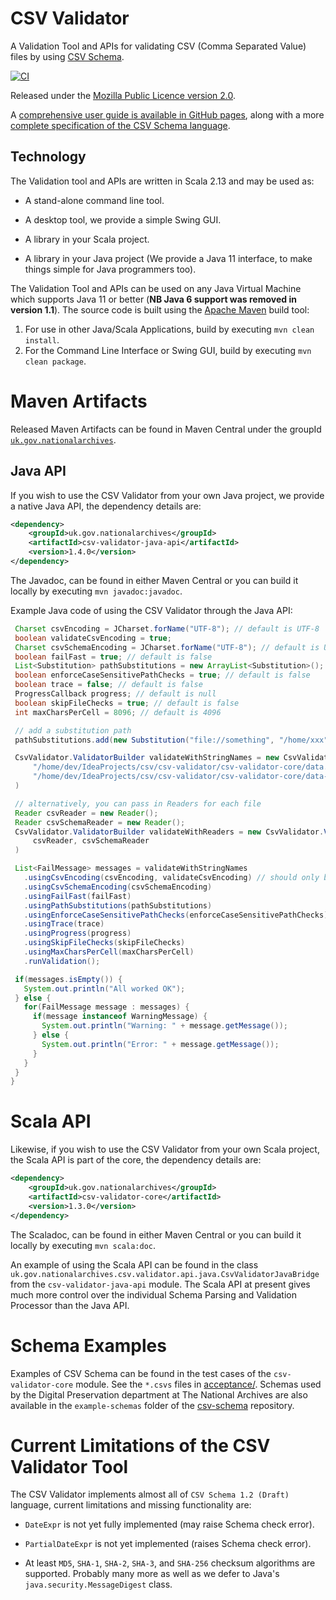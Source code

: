 CSV Validator
=============

A Validation Tool and APIs for validating CSV (Comma Separated Value) files by using [CSV Schema](https://github.com/digital-preservation/csv-schema).

[![CI](https://github.com/digital-preservation/csv-validator/workflows/CI/badge.svg)](https://github.com/digital-preservation/csv-validator/actions?query=workflow%3ACI)

Released under the [Mozilla Public Licence version 2.0](http://www.mozilla.org/MPL/2.0/).

A [comprehensive user guide is available in GitHub pages](http://digital-preservation.github.io/csv-validator/), along with a more [complete specification of the CSV Schema language](http://digital-preservation.github.io/csv-schema/csv-schema-1.1.html).


Technology
----------
The Validation tool and APIs are written in Scala 2.13 and may be used as:

* A stand-alone command line tool.

* A desktop tool, we provide a simple Swing GUI.

* A library in your Scala project.

* A library in your Java project (We provide a Java 11 interface, to make things simple for Java programmers too).

The Validation Tool and APIs can be used on any Java Virtual Machine which supports Java 11 or better (**NB Java 6 support was removed in version 1.1**). The source code is
built using the [Apache Maven](https://maven.apache.org/) build tool:

1. For use in other Java/Scala Applications, build by executing `mvn clean install`.
2. For the Command Line Interface or Swing GUI, build by executing `mvn clean package`.


Maven Artifacts
===============
Released Maven Artifacts can be found in Maven Central under the groupId [`uk.gov.nationalarchives`](http://search.maven.org/#search%7Cga%7C1%7Cg%3A%22uk.gov.nationalarchives%22).


Java API
--------
If you wish to use the CSV Validator from your own Java project, we provide a native Java API, the dependency details are:
```xml
<dependency>
	<groupId>uk.gov.nationalarchives</groupId>
    <artifactId>csv-validator-java-api</artifactId>
    <version>1.4.0</version>
</dependency>
```

The Javadoc, can be found in either Maven Central or you can build it locally by executing `mvn javadoc:javadoc`.

Example Java code of using the CSV Validator through the Java API:
```java
 Charset csvEncoding = JCharset.forName("UTF-8"); // default is UTF-8
 boolean validateCsvEncoding = true;
 Charset csvSchemaEncoding = JCharset.forName("UTF-8"); // default is UTF-8
 boolean failFast = true; // default is false
 List<Substitution> pathSubstitutions = new ArrayList<Substitution>(); // default is any empty ArrayList
 boolean enforceCaseSensitivePathChecks = true; // default is false
 boolean trace = false; // default is false
 ProgressCallback progress; // default is null
 boolean skipFileChecks = true; // default is false
 int maxCharsPerCell = 8096; // default is 4096

 // add a substitution path
 pathSubstitutions.add(new Substitution("file://something", "/home/xxx"));

 CsvValidator.ValidatorBuilder validateWithStringNames = new CsvValidator.ValidatorBuilder(
     "/home/dev/IdeaProjects/csv/csv-validator/csv-validator-core/data.csv",
     "/home/dev/IdeaProjects/csv/csv-validator/csv-validator-core/data-schema.csvs"
 )

 // alternatively, you can pass in Readers for each file
 Reader csvReader = new Reader();
 Reader csvSchemaReader = new Reader();
 CsvValidator.ValidatorBuilder validateWithReaders = new CsvValidator.ValidatorBuilder(
     csvReader, csvSchemaReader
 )

 List<FailMessage> messages = validateWithStringNames
   .usingCsvEncoding(csvEncoding, validateCsvEncoding) // should only be `true` if using UTF-8 encoding, otherwise it will throw an exception
   .usingCsvSchemaEncoding(csvSchemaEncoding)
   .usingFailFast(failFast)
   .usingPathSubstitutions(pathSubstitutions)
   .usingEnforceCaseSensitivePathChecks(enforceCaseSensitivePathChecks)
   .usingTrace(trace)
   .usingProgress(progress)
   .usingSkipFileChecks(skipFileChecks)
   .usingMaxCharsPerCell(maxCharsPerCell)
   .runValidation();

 if(messages.isEmpty()) {
   System.out.println("All worked OK");
 } else {
   for(FailMessage message : messages) {
     if(message instanceof WarningMessage) {
       System.out.println("Warning: " + message.getMessage());
     } else {
       System.out.println("Error: " + message.getMessage());
     }
   }
 }
}
```


Scala API
=========
Likewise, if you wish to use the CSV Validator from your own Scala project, the Scala API is part of the core, the dependency details are:
```xml
<dependency>
	<groupId>uk.gov.nationalarchives</groupId>
    <artifactId>csv-validator-core</artifactId>
    <version>1.3.0</version>
</dependency>
```

The Scaladoc, can be found in either Maven Central or you can build it locally by executing `mvn scala:doc`.

An example of using the Scala API can be found in the class `uk.gov.nationalarchives.csv.validator.api.java.CsvValidatorJavaBridge` from the
`csv-validator-java-api` module. The Scala API at present gives much more control over the individual Schema Parsing and Validation Processor
than the Java API.

Schema Examples
===============
Examples of CSV Schema can be found in the test cases of the `csv-validator-core` module. See the `*.csvs` files in [acceptance/](https://github.com/digital-preservation/csv-validator/tree/master/csv-validator-core/src/test/resources/uk/gov/nationalarchives/csv/validator/acceptance). Schemas used by the Digital Preservation department at The National Archives are also available in the `example-schemas` folder of the [csv-schema](https://github.com/digital-preservation/csv-schema) repository.


Current Limitations of the CSV Validator Tool
=============================================
The CSV Validator implements almost all of `CSV Schema 1.2 (Draft)` language, current limitations and missing functionality are:

* `DateExpr` is not yet fully implemented (may raise Schema check error).

* `PartialDateExpr` is not yet implemented (raises Schema check error).

* At least `MD5`, `SHA-1`, `SHA-2`, `SHA-3`, and `SHA-256` checksum algorithms are supported. Probably many more as well as we defer to Java's `java.security.MessageDigest` class.
